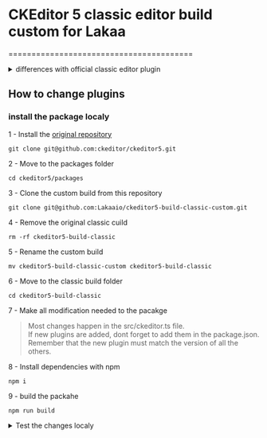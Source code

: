 # CKEditor 5 classic editor build custom for Lakaa
========================================

<details>
 <summary> differences with official classic editor plugin</summary>
	
### Plugins added:
+ Highlight
+ Underline
+ SimpleUploadAdapter
+ ImageResize

### Plugins Removed:
- UploadAdapter
- Autoformat
- CloudServices
- BlockQuote
- CKBox
- CKFinder
- CloudServices
- EasyImage
- ImageCaption
- Indent
- MediaEmbed
- PasteFromOffice
- PictureEditing
- TableToolbar
- TextTransformation
</details>


## How to change plugins 

### install the package localy

1 - Install the [original repository](https://github.com/ckeditor/ckeditor5)  

`git clone git@github.com:ckeditor/ckeditor5.git`


2 - Move to the packages folder  

`cd ckeditor5/packages`


3 - Clone the custom build from this repository  

`git clone git@github.com:Lakaaio/ckeditor5-build-classic-custom.git`


4 - Remove the original classic cuild  

`rm -rf ckeditor5-build-classic`


5 - Rename the custom build  

`mv ckeditor5-build-classic-custom ckeditor5-build-classic`


6 - Move to the classic build folder  

`cd ckeditor5-build-classic`


7 - Make all modification needed to the pacakge
>Most changes happen in the src/ckeditor.ts file.  
>If new plugins are added, dont forget to add them in the package.json.  
>Remember that the new plugin must match the version of all the others.  

8 - Install dependencies with npm

`npm i`


9 - build the packahe

`npm run build`

<details>
 <summary>Test the changes localy</summary>


1 - Move to the frontend of the main project 

2 - Disable the linter in `quasar.conf.js`
	
```
[...]
eslint: {
	// fix: true,
	// include = [],
	// exclude = [],
	// rawOptions = {},
	warnings: false,
	errors: false,
},
[...]
```

3 - Modify the import of the plugin in `Editor.vue`  
	
~~import ClassicEditor from '@lakaaio/ckeditor5-build-classic';~~  
`import '@lakaaio/ckeditor5-build-classic';`

	
4 - Remove the dependecy from git in `package.json`  
	
~~"@lakaaio/ckeditor5-build-classic": "github:Lakaaio/ckeditor5-build-classic-custom",~~

	
5 - import the local package  
	
`npm i <path to package>/packages/ckeditor5-build-classic`  
> this should this line in package.json  
> "@lakaaio/ckeditor5-build-classic": "file:<path>ckeditor5-build-classic",

	
6 - Install dependencies with npm  

`npm i`

</details>
